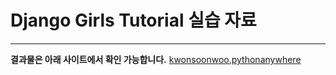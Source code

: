 # Django Girls Tutorial 실습 자료
---

**결과물은 아래 사이트에서 확인 가능합니다.**
[kwonsoonwoo.pythonanywhere](http://kwonsoonwoo.pythonanywhere.com/)
